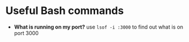 # Useful Bash commands

-   **What is running on my port?** use `lsof -i :3000` to find out what is on port 3000
